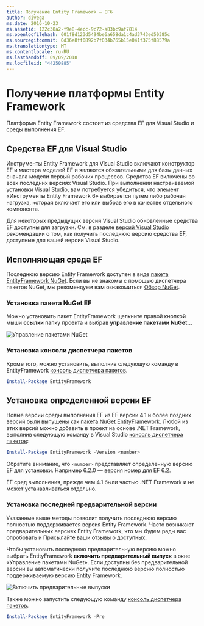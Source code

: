 ```yaml
---
title: Получение Entity Framework — EF6
author: divega
ms.date: 2016-10-23
ms.assetid: 122c38a2-f9e8-4ecc-9c72-a83bc9af7814
ms.openlocfilehash: 601f8d123d5494be6a658da1c4ad3743ed50385c
ms.sourcegitcommit: 0d36e8ff0892b7f034b765b15e041f375f88579a
ms.translationtype: MT
ms.contentlocale: ru-RU
ms.lasthandoff: 09/09/2018
ms.locfileid: "44250885"
---
```

# <a name="get-entity-framework"></a>Получение платформы Entity Framework
Платформа Entity Framework состоит из средства EF для Visual Studio и среды выполнения EF.

## <a name="ef-tools-for-visual-studio"></a>Средства EF для Visual Studio

Инструменты Entity Framework для Visual Studio включают конструктор EF и мастера моделей EF и являются обязательными для базы данных сначала модели первый рабочих процессов. Средства EF включены во всех последних версиях Visual Studio. При выполнении настраиваемой установки Visual Studio, вам потребуется убедиться, что элемент «Инструменты Entity Framework 6» выбирается путем либо рабочая нагрузка, которая включает его или выбрав его в качестве отдельного компонента.

Для некоторых предыдущих версий Visual Studio обновленные средства EF доступны для загрузки. См. в разделе [версий Visual Studio](~/ef6/what-is-new/visual-studio.md) рекомендации о том, как получить последнюю версию средства EF, доступные для вашей версии Visual Studio.

## <a name="ef-runtime"></a>Исполняющая среда EF

Последнюю версию Entity Framework доступен в виде [пакета EntityFramework NuGet](http://nuget.org/packages/EntityFramework/). Если вы не знакомы с помощью диспетчера пакетов NuGet, мы рекомендуем вам ознакомиться [Обзор NuGet](https://docs.microsoft.com/nuget/consume-packages/overview-and-workflow).

### <a name="installing-the-ef-nuget-package"></a>Установка пакета NuGet EF

Можно установить пакет EntityFramework щелкните правой кнопкой мыши **ссылки** папку проекта и выбрав **управление пакетами NuGet...**

![Управление пакетами NuGet](~/ef6/media/managenugetpackages.png)

### <a name="installing-from-package-manager-console"></a>Установка консоли диспетчера пакетов

Кроме того, можно установить, выполнив следующую команду в EntityFramework [консоль диспетчера пакетов](http://docs.nuget.org/docs/start-here/using-the-package-manager-console).

``` powershell
Install-Package EntityFramework
```

## <a name="installing-a-specific-version-of-ef"></a>Установка определенной версии EF

Новые версии среды выполнения EF из EF версии 4.1 и более поздних версий были выпущены как [пакета NuGet EntityFramework](https://www.nuget.org/packages/EntityFramework/). Любой из этих версий можно добавить в проект на основе .NET Framework, выполнив следующую команду в Visual Studio [консоль диспетчера пакетов](http://docs.nuget.org/docs/start-here/using-the-package-manager-console):

``` powershell
Install-Package EntityFramework -Version <number>
```

Обратите внимание, что `<number>` представляет определенную версию EF для установки. Например 6.2.0 — версия номер для EF 6.2.   

EF сред выполнения, прежде чем 4.1 были частью .NET Framework и не может устанавливаться отдельно.

### <a name="installing-the-latest-preview"></a>Установка последней предварительной версии

Указанные выше методы позволит получить последнюю версию полностью поддерживается версия Entity Framework. Часто возникают предварительных версиях Entity Framework, что мы будем рады вас опробовать и Присылайте ваши отзывы о доступных.

Чтобы установить последнюю предварительную версию можно выбрать EntityFramework **включить предварительный выпуск** в окне «Управление пакетами NuGet». Если доступны без предварительной версии вы автоматически получите последнюю версию полностью поддерживаемую версию Entity Framework.

![Включить предварительные выпуски](~/ef6/media/includeprerelease.png)

Также можно запустить следующую команду [консоль диспетчера пакетов](http://docs.nuget.org/docs/start-here/using-the-package-manager-console).

``` powershell
Install-Package EntityFramework -Pre
```
